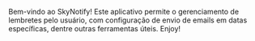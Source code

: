Bem-vindo ao SkyNotify!
Este aplicativo permite o gerenciamento de lembretes pelo usuário, com configuração de envio de emails em datas específicas, dentre outras ferramentas úteis.
Enjoy!
